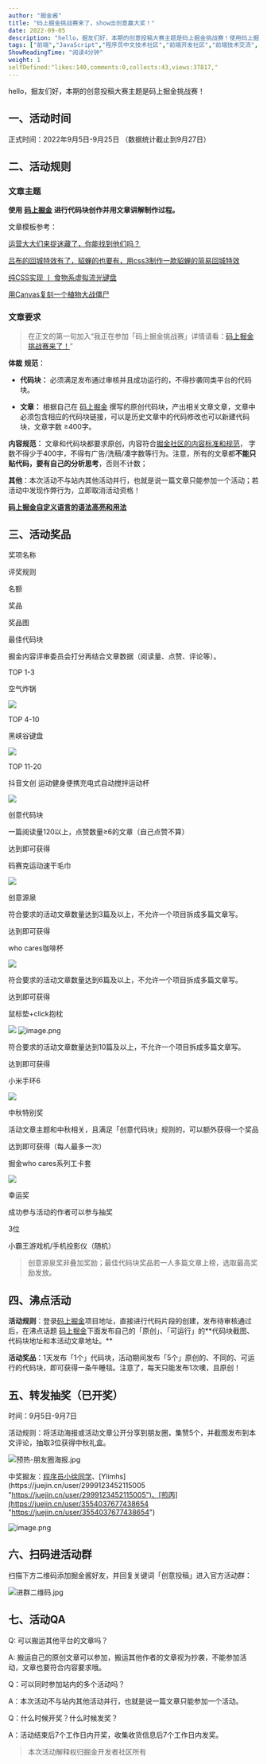 ```yaml
---
author: "掘金酱"
title: "码上掘金挑战赛来了，show出创意赢大奖！"
date: 2022-09-05
description: "hello，掘友们好，本期的创意投稿大赛主题是码上掘金挑战赛！使用码上掘金创作创意代码块并输出相关文章可以拿大奖哦！"
tags: ["前端","JavaScript","程序员中文技术社区","前端开发社区","前端技术交流","前端框架教程","JavaScript 学习资源","CSS 技巧与最佳实践","HTML5 最新动态","前端工程师职业发展","开源前端项目","前端技术趋势"]
ShowReadingTime: "阅读4分钟"
weight: 1
selfDefined:"likes:140,comments:0,collects:43,views:37817,"
---
```

hello，掘友们好，本期的创意投稿大赛主题是码上掘金挑战赛！

一、活动时间
------

正式时间：2022年9月5日-9月25日 （数据统计截止到9月27日）

二、活动规则
------

### 文章主题

**使用** **[码上掘金](https://code.juejin.cn/ "https://code.juejin.cn/")** **进行代码块创作并用文章讲解制作过程。**

文章模板参考：

[运营大大们来捉迷藏了，你能找到他们吗？](https://juejin.cn/post/7088140498950422536 "https://juejin.cn/post/7088140498950422536")

[吕布的回城特效有了，貂蝉的也要有，用css3制作一款貂蝉的简易回城特效](https://juejin.cn/post/7089473772058574862 "https://juejin.cn/post/7089473772058574862")

[纯CSS实现 丨 食物系虚拟流光键盘](https://juejin.cn/post/7085536020350894094 "https://juejin.cn/post/7085536020350894094")

[用Canvas复刻一个植物大战僵尸](https://juejin.cn/post/7090052356243226660 "https://juejin.cn/post/7090052356243226660")

### 文章要求

> 在正文的第一句加入“我正在参加「码上掘金挑战赛」详情请看：[码上掘金挑战赛来了！](https://juejin.cn/post/7139728821862793223 "https://juejin.cn/post/7139728821862793223")”

**体裁** **规范**：

*   **代码块：** 必须满足发布通过审核并且成功运行的，不得抄袭同类平台的代码块。

*   **文章：** 根据自己在 [码上掘金](https://code.juejin.cn/ "https://code.juejin.cn/") 撰写的原创代码块，产出相关文章文章，文章中必须包含相应的代码块链接，可以是历史文章中的代码修改也可以新建代码块，文章字数 ≥400字。

**内容规范：** 文章和代码块都要求原创，内容符合[掘金社区的内容标准和规范](https://juejin.cn/book/6844733795329900551/section/6844733795380232199 "https://juejin.cn/book/6844733795329900551/section/6844733795380232199")， 字数不得少于400字，不得有广告/洗稿/凑字数等行为。注意，所有的文章都**不能只贴代码，要有自己的分析思考**，否则不计数；

**其他**：本次活动不与站内其他活动并行，也就是说一篇文章只能参加一个活动；若活动中发现作弊行为，立即取消活动资格！

**[码上掘金自定义语言的语法高亮和用法](https://link.juejin.cn?target=https%3A%2F%2Fgithub.com%2Fxitu%2Fjcode-languages "https://github.com/xitu/jcode-languages")**

三、活动奖品
------

奖项名称

评奖规则

名额

奖品

奖品图

最佳代码块

掘金内容评审委员会打分再结合文章数据（阅读量、点赞、评论等）。

TOP 1-3

空气炸锅

![](/images/jueJin/fa05df747bb248c.png)

TOP 4-10

黑峡谷键盘

![](/images/jueJin/147a0407ffab461.png)

TOP 11-20

抖音文创 运动健身便携充电式自动搅拌运动杯

![](/images/jueJin/ce8ada5cb74e41a.png)

创意代码块

一篇阅读量120以上，点赞数量≥6的文章（自己点赞不算）

达到即可获得

码赛克运动速干毛巾

![](/images/jueJin/e12984e3c1a3416.png)

创意源泉

符合要求的活动文章数量达到3篇及以上，不允许一个项目拆成多篇文章写。

达到即可获得

who cares咖啡杯

![](/images/jueJin/5025a4d41d054e9.png)

符合要求的活动文章数量达到6篇及以上，不允许一个项目拆成多篇文章写。

达到即可获得

鼠标垫+click抱枕

![](/images/jueJin/aa70a9dda518406.png) ![image.png](/images/jueJin/976f2d2ee72f496.png)

符合要求的活动文章数量达到10篇及以上，不允许一个项目拆成多篇文章写。

达到即可获得

小米手环6

![](/images/jueJin/a4eb5756924747e.png)

中秋特别奖

活动文章主题和中秋相关，且满足「创意代码块」规则的，可以额外获得一个奖品

达到即可获得（每人最多一次）

掘金who cares系列工卡套

![](/images/jueJin/b30fd0eb219442c.png)

幸运奖

成功参与活动的作者可以参与抽奖

3位

小霸王游戏机/手机投影仪（随机）

> 创意源泉奖非叠加奖励；最佳代码块奖品若一人多篇文章上榜，选取最高奖励发放。

四、沸点活动
------

**活动规则**：登录[码上掘金](https://code.juejin.cn/ "https://code.juejin.cn/")项目地址，直接进行代码片段的创建，发布待审核通过后，在沸点话题 [码上掘金](https://juejin.cn/pin/topic/7084534887633387555 "https://juejin.cn/pin/topic/7084534887633387555")下面发布自己的「原创」、「可运行」的**代码块截图、代码块地址和本活动文章地址。**

**活动奖品**：1天发布「1个」代码块，活动期间发布「5个」原创的、不同的、可运行的代码块，即可获得一条午睡毯。注意了，每天只能发布1次噢，且原创！

五、转发抽奖（已开奖）
-----------

时间：9月5日-9月7日

活动规则：将活动海报或活动文章公开分享到朋友圈，集赞5个，并截图发布到本文评论，抽取3位获得中秋礼盒。

![预热-朋友圈海报.jpg](/images/jueJin/a89677ebc2e642f.png)

中奖掘友：[程序员小徐同学](https://juejin.cn/user/532594653922488 "https://juejin.cn/user/532594653922488")、[Ylimhs](https://juejin.cn/user/2999123452115005 "https://juejin.cn/user/2999123452115005")、[煎丙](https://juejin.cn/user/3554037677438654 "https://juejin.cn/user/3554037677438654")

![image.png](/images/jueJin/eb3c7e0e339a437.png)

六、扫码进活动群
--------

扫描下方二维码添加掘金酱好友，并回复关键词「创意投稿」进入官方活动群：

![进群二维码.jpg](/images/jueJin/84354ef72ebf405.png)

七、活动QA
------

Q: 可以搬运其他平台的文章吗？

A: 搬运自己的原创文章可以参加，搬运其他作者的文章视为抄袭，不能参加活动，文章也要符合内容要求哦。

Q：可以同时参加站内的多个活动吗？

A：本次活动不与站内其他活动并行，也就是说一篇文章只能参加一个活动。

Q：什么时候开奖？什么时候发奖？

A：活动结束后7个工作日内开奖，收集收货信息后7个工作日内发奖。

> 本次活动解释权归掘金开发者社区所有